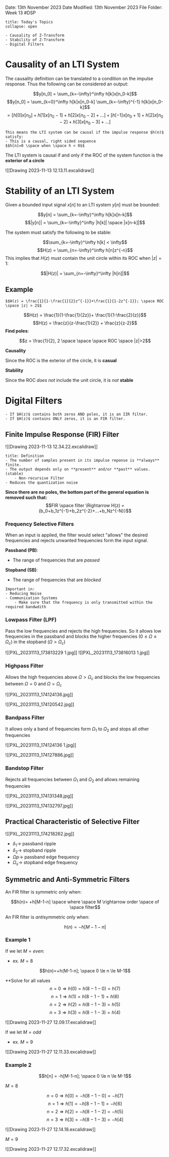 Date: 13th November 2023
Date Modified: 13th November 2023
File Folder: Week 13
#DSP

```ad-abstract
title: Today's Topics
collapse: open

- Causality of Z-Transform
- Stability of Z-Transform
- Digital Filters

```

# Causality of an LTI System

The causality definition can be translated to a condition on the impulse response. Thus the following can be considered an output:

$$y[n_0] = \sum_{k=-\infty}^\infty h[k]x[n_0-k]$$
$$y[n_0] = \sum_{k=0}^\infty h[k]x[n_0-k] \sum_{k=-\infty}^{-1} h[k]x[n_0-k]$$
$$=[h[0]x[n_0]+h[1]x[n_0-1] + h[2]x[n_0-2]+...]+ [h[-1]x[n_0+1] + h[2]x[n_0-2] + h[3]x[n_0-3]+...]$$

```ad-important
This means the LTI system can be causal if the impulse response $h(n)$ satisfy:
- This is a causal, right sided sequence
$$h[n]=0 \space when \space h < 0$$
```

The LTI system is causal if and only if the ROC of the system function is the **exterior of a circle**

![[Drawing 2023-11-13 12.13.11.excalidraw]]

# Stability of an LTI System

Given a bounded input signal $x[n]$ to an LTI system $y[n]$ must be bounded:

$$y[n] = \sum_{k=-\infty}^\infty h[k]x[n-k]$$
$$|y[n]| = \sum_{k=-\infty}^\infty |h[k]| \space |x[n-k]|$$

The system must satisfy the following to be stable:

$$\sum_{k=-\infty}^\infty h[k] < \infty$$
$$H(z) = \sum_{n=-\infty}^\infty h[n]z^{-n}$$
This implies that $H(z)$ must contain the unit circle within its ROC when $|z|=1$:

$$|H(z)| = \sum_{n=-\infty}^\infty |h[n]|$$

## Example

```ad-question
$$H(z) = \frac{1}{1-\frac{1}{2}z^{-1}}+\frac{1}{1-2z^{-1}}; \space ROC \space |z| > 2$$
```

$$H(z) = \frac{1}{1-\frac{1}{2z}}+ \frac{1}{1-\frac{2}{z}}$$
$$H(z) = \frac{z}{z-\frac{1}{2}} + \frac{z}{z-2}$$
**Find poles**:

$$z = \frac{1}{2}, 2 \space \space \space ROC \space |z|>2$$

**Causality**

Since the ROC is the exterior of the circle, it is **casual**

**Stability**

Since the ROC *does not* include the unit circle, it is *not* **stable**

# Digital Filters


```ad-note
- If $H(z)$ contains both zeros AND poles, it is an IIR filter.
- If $H(z)$ contains ONLY zeros, it is an FIR filter.
```


## Finite Impulse Response (FIR) Filter

![[Drawing 2023-11-13 12.34.22.excalidraw]]

```ad-summary
title: Definition
- The number of samples present in its impulse reponse is **always** finite.
- The output depends only on **present** and/or **past** values. (stable)
	- Non-recursive Filter
- Reduces the quantization noise
```

**Since there are no poles, the bottom part of the general equation is removed such that:**
$$FIR \space filter \Rightarrow H(z) = {b_0+b_1z^{-1}+b_2z^{-2}+...+b_Nz^{-N}}$$
### Frequency Selective Filters

When an input is applied, the filter would select "allows" the desired frequencies and rejects unwanted frequencies form the input signal.

**Passband (PB)**:
- The range of frequencies that are *passed*

**Stopband (SB)**:
- The range of frequencies that are *blocked*

```ad-note
Important in:
- Reducing Noise
- Communication Systems
	- Make sure that the frequency is only transmitted within the required bandwdith
```

### Lowpass Filter (LPF)

Pass the low frequencies and rejects the high frequencies. So it allows low frequencies in the passband and blocks the higher frequencies ($0 \le \Omega \le \Omega_c)$ in the stopband
($\Omega > \Omega_c$)

![[PXL_20231113_173813229 1.jpg]]
![[PXL_20231113_173816013 1.jpg]]

### Highpass Filter

Allows the high frequencies above $\Omega > \Omega_c$ and blocks the low frequencies between $\Omega = 0$ and $\Omega = \Omega_c$ 

![[PXL_20231113_174124136.jpg]]

![[PXL_20231113_174120542.jpg]]
### Bandpass Filter

It allows only a band of frequencies form $\Omega_1$ to $\Omega_2$ and stops all other frequencies

![[PXL_20231113_174124136 1.jpg]]

![[PXL_20231113_174127886.jpg]]

### Bandstop Filter

Rejects all frequencies between $\Omega_1$ and $\Omega_2$ and allows remaining frequencies

![[PXL_20231113_174131348.jpg]]

![[PXL_20231113_174132797.jpg]]
## Practical Characteristic of Selective Filter

![[PXL_20231113_174218262.jpg]]

- $\delta_1 \rightarrow$ passband ripple
- $\delta_2 \rightarrow$ stopband ripple
- $\Omega p \rightarrow$ passband edge frequency
- $\Omega_s \rightarrow$ stopband edge frequency 
## Symmetric and Anti-Symmetric Filters

An FIR filter is symmetric only when:

$$h(n)= +h[M-1-n] \space where \space M \rightarrow order \space of \space filter$$

An FIR filter is *anti*symmetric only when:

$$h(n)=-h[M-1-n]$$
### Example 1

If we let $M=even$:
- ex. $M=8$

$$h(n)=+h(M-1-n]; \space 0 \le n \le M-1$$

**Solve for all values
$$n=0 \Rightarrow h(0) = h(8-1-0) = h(7)$$
$$n=1 \Rightarrow h(1) = h(8-1-1) = h(6)$$
$$n=2 \Rightarrow h(2) = h(8-1-3) = h(5)$$
$$n=3 \Rightarrow h(3) = h(8-1-3) = h(4)$$

![[Drawing 2023-11-27 12.09.17.excalidraw]]

If we let $M=odd$
- ex. $M=9$

![[Drawing 2023-11-27 12.11.33.excalidraw]]

### Example 2

$$h[n] = -h[M-1-n]; \space 0 \le n \le M-1$$

$M=8$

$$n=0 \Rightarrow h[0] = -h[8-1-0] = -h[7]$$
$$n=1 \Rightarrow h[1] = -h[8-1-1] = -h[6]$$
$$n=2 \Rightarrow h[2] = -h[8-1-2] = -h[5]$$
$$n=3 \Rightarrow h[3] = -h[8-1-3] = -h[4]$$

![[Drawing 2023-11-27 12.14.18.excalidraw]]

$M=9$

![[Drawing 2023-11-27 12.17.32.excalidraw]]






